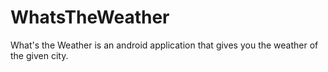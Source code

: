 # WhatsTheWeather
What's the Weather is an android application that gives you the weather of the given city.
